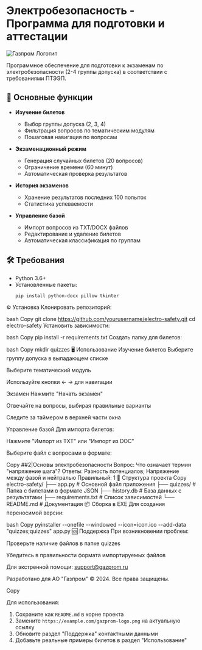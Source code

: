 # Электробезопасность - Программа для подготовки и аттестации

![Газпром Логотип](https://example.com/gazprom-logo.png) <!-- Замените ссылку на актуальный логотип -->

Программное обеспечение для подготовки к экзаменам по электробезопасности (2-4 группы допуска) в соответствии с требованиями ПТЭЭП.

## 📌 Основные функции

- **Изучение билетов**  
  - Выбор группы допуска (2, 3, 4)  
  - Фильтрация вопросов по тематическим модулям  
  - Пошаговая навигация по вопросам  

- **Экзаменационный режим**  
  - Генерация случайных билетов (20 вопросов)  
  - Ограничение времени (60 минут)  
  - Автоматическая проверка результатов  

- **История экзаменов**  
  - Хранение результатов последних 100 попыток  
  - Статистика успеваемости  

- **Управление базой**  
  - Импорт вопросов из TXT/DOCX файлов  
  - Редактирование и удаление билетов  
  - Автоматическая классификация по группам  

## 🛠 Требования

- Python 3.6+
- Установленные пакеты:
  ```bash
  pip install python-docx pillow tkinter
⚙️ Установка
Клонировать репозиторий:

bash
Copy
git clone https://github.com/yourusername/electro-safety.git
cd electro-safety
Установить зависимости:

bash
Copy
pip install -r requirements.txt
Создать папку для билетов:

bash
Copy
mkdir quizzes
🖥 Использование
Изучение билетов
Выберите группу допуска в выпадающем списке

Выберите тематический модуль

Используйте кнопки ← → для навигации

Экзамен
Нажмите "Начать экзамен"

Отвечайте на вопросы, выбирая правильные варианты

Следите за таймером в верхней части окна

Управление базой
Для импорта билетов:

Нажмите "Импорт из TXT" или "Импорт из DOC"

Выберите файл с вопросами в формате:

Copy
##2|Основы электробезопасности
Вопрос: Что означает термин "напряжение шага"?
Ответы: Разность потенциалов; Напряжение между фазой и нейтралью
Правильный: 1
📁 Структура проекта
Copy
electro-safety/
├── app.py                # Основной файл приложения
├── quizzes/              # Папка с билетами в формате JSON
├── history.db            # База данных с результатами
├── requirements.txt      # Список зависимостей
└── README.md             # Документация
📦 Сборка в EXE
Для создания переносимой версии:

bash
Copy
pyinstaller --onefile --windowed --icon=icon.ico --add-data "quizzes;quizzes" app.py
🆘 Поддержка
При возникновении проблем:

Проверьте наличие файлов в папке quizzes

Убедитесь в правильности формата импортируемых файлов

Для экстренной помощи: support@gazprom.ru

Разработано для АО "Газпром" © 2024. Все права защищены.

Copy

Для использования:
1. Сохраните как `README.md` в корне проекта
2. Замените `https://example.com/gazprom-logo.png` на актуальную ссылку
3. Обновите раздел "Поддержка" контактными данными
4. Добавьте реальные примеры билетов в раздел "Использование"
